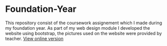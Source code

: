# Foundation-Year
This repository consist of the coursework assignement which I made during my foundation year.
As part of my web design module I developed the website using bootstrap, the pictures used on the website were provided by teacher.
[View online version](https://maaz.dev/bellerbys/)
